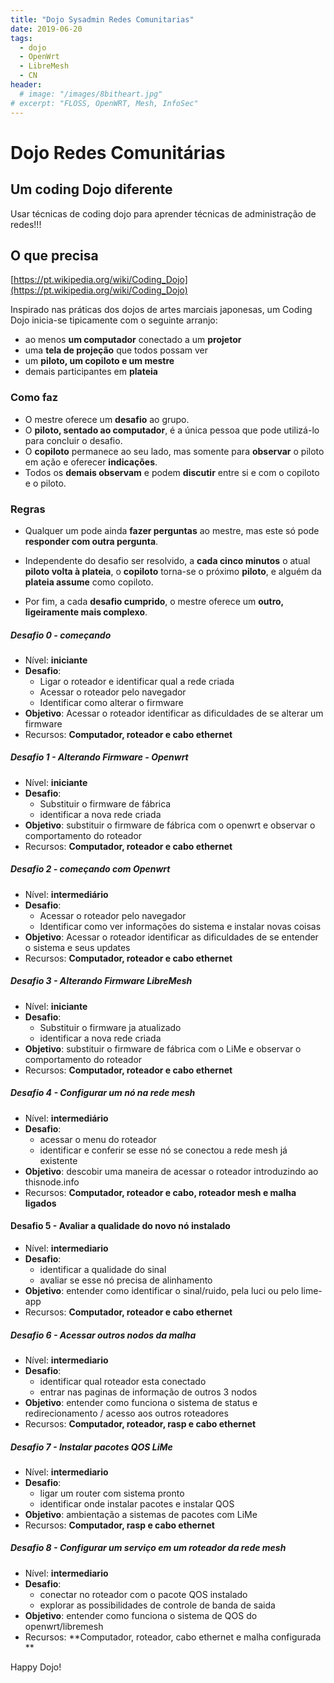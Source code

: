 ```yaml
---
title: "Dojo Sysadmin Redes Comunitarias"
date: 2019-06-20
tags:
  - dojo
  - OpenWrt
  - LibreMesh
  - CN
header:
  # image: "/images/8bitheart.jpg"
# excerpt: "FLOSS, OpenWRT, Mesh, InfoSec"
---
```

# Dojo Redes Comunitárias

## Um coding Dojo diferente

Usar técnicas de coding dojo para aprender técnicas de administração de redes!!!

## O que precisa

[https://pt.wikipedia.org/wiki/Coding_Dojo](https://pt.wikipedia.org/wiki/Coding_Dojo)

Inspirado nas práticas dos dojos de artes marciais japonesas, um Coding Dojo inicia-se tipicamente com o seguinte arranjo:

- ao menos **um computador** conectado a um **projetor**
- uma **tela de projeção** que todos possam ver
- um **piloto, um copiloto e um mestre**
- demais participantes em **plateia**

### Como faz

- O mestre oferece um **desafio** ao grupo.
- O **piloto, sentado ao computador**, é a única pessoa que pode utilizá-lo para concluir o desafio.
- O **copiloto** permanece ao seu lado, mas somente para **observar** o piloto em ação e oferecer **indicações**.
- Todos os **demais observam** e podem **discutir** entre si e com o copiloto e o piloto.


### Regras
- Qualquer um pode ainda **fazer perguntas** ao mestre, mas este só pode **responder com outra pergunta**.

- Independente do desafio ser resolvido, a **cada cinco minutos** o atual **piloto volta à plateia**, o **copiloto** torna-se o próximo **piloto**, e alguém da **plateia assume** como copiloto.

- Por fim, a cada **desafio cumprido**, o mestre oferece um **outro, ligeiramente mais complexo**.


##### Desafio 0 - começando
- Nível: **iniciante**
- **Desafio**:
    - Ligar o roteador e identificar qual a rede criada
    - Acessar o roteador pelo navegador
    - Identificar como alterar o firmware
- **Objetivo**: Acessar o roteador identificar as dificuldades de se alterar um firmware
- Recursos: **Computador, roteador e cabo ethernet**


##### Desafio 1 - Alterando Firmware - Openwrt
- Nível: **iniciante**
- **Desafio**:
    - Substituir o firmware de fábrica
    - identificar a nova rede criada
- **Objetivo**: substituir o firmware de fábrica com o openwrt e observar o comportamento do roteador
- Recursos: **Computador, roteador e cabo ethernet**


##### Desafio 2 - começando com Openwrt
- Nível: **intermediário**
- **Desafio**:
    - Acessar o roteador pelo navegador
    - Identificar como ver informações do sistema e instalar novas coisas
- **Objetivo**: Acessar o roteador identificar as dificuldades de se entender o sistema e seus updates
- Recursos: **Computador, roteador e cabo ethernet**


##### Desafio 3 - Alterando Firmware LibreMesh
- Nível: **iniciante**
- **Desafio**:
    - Substituir o firmware ja atualizado
    - identificar a nova rede criada
- **Objetivo**: substituir o firmware de fábrica com o LiMe e observar o comportamento do roteador
- Recursos: **Computador, roteador e cabo ethernet**



##### Desafio 4 - Configurar um nó na rede mesh
- Nível: **intermediário**
- **Desafio**:
    - acessar o menu do roteador
    - identificar e conferir se esse nó se conectou a rede mesh já existente
- **Objetivo**: descobir uma maneira de acessar o roteador introduzindo ao thisnode.info
- Recursos: **Computador, roteador e cabo, roteador mesh e malha ligados**


#### Desafio 5 - Avaliar a qualidade do novo nó instalado
- Nível: **intermediario**
- **Desafio**:
    - identificar a qualidade do sinal
    - avaliar se esse nó precisa de alinhamento
- **Objetivo**: entender como identificar o sinal/ruido, pela luci ou pelo lime-app
- Recursos: **Computador, roteador e cabo ethernet**


##### Desafio 6 - Acessar outros nodos da malha
- Nível: **intermediario**
- **Desafio**:
    - identificar qual roteador esta conectado
    - entrar nas paginas de informação de outros 3 nodos
- **Objetivo**: entender como funciona o sistema de status e redirecionamento / acesso aos outros roteadores
- Recursos: **Computador, roteador, rasp  e cabo ethernet**


##### Desafio 7 - Instalar pacotes QOS LiMe
- Nível: **intermediario**
- **Desafio**:
    - ligar um router com sistema pronto
    - identificar onde instalar pacotes e instalar QOS
- **Objetivo**: ambientação a sistemas de pacotes com LiMe
- Recursos: **Computador, rasp  e cabo ethernet**


##### Desafio 8 - Configurar um serviço em um roteador da rede mesh
- Nível: **intermediario**
- **Desafio**:
    - conectar no roteador com o pacote QOS instalado
    - explorar as possibilidades de controle de banda de saida
- **Objetivo**: entender como funciona o sistema de QOS do openwrt/libremesh
- Recursos: **Computador, roteador, cabo ethernet e malha configurada **




Happy Dojo!
